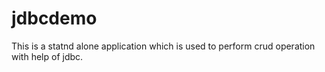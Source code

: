 # jdbcdemo
This is a statnd alone application which is used to perform crud operation with help of jdbc.  
